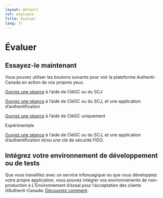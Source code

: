```yaml
---
layout: default
ref: evaluate
Title: Évaluer
lang: fr
---
```

# Évaluer

## Essayez-le maintenant

Vous pouvez utiliser les boutons suivants pour voir la plateforme Authenti-Canada 
en action de vos propres yeux.

<a class="btn btn-primary" target="_blank" href="https://te-auth.id.tbs-sct.gc.ca/oxauth/restv1/authorize?client_id=c9b2ddd5-46fa-47c8-a956-de6a389d0ad7&scope=openid&response_type=code&ui_locales=fr-CA&prompt=login&redirect_uri=https://www.canada.ca/en.html">Ouvrez une séance</a> à l’aide de CléGC ou du SCJ


<a class="btn btn-primary" target="_blank" href="https://te-auth.id.tbs-sct.gc.ca/oxauth/restv1/authorize?client_id=c9b2ddd5-46fa-47c8-a956-de6a389d0ad7&scope=openid&response_type=code&acr_values=mfa&ui_locales=fr-CA&prompt=login&redirect_uri=https://www.canada.ca/en.html">Ouvrez une séance</a> à l’aide de CléGC ou du SCJ, et une application d’authentification

<a class="btn btn-primary" target="_blank" href="https://te-auth.id.tbs-sct.gc.ca/oxauth/restv1/authorize?client_id=c9b2ddd5-46fa-47c8-a956-de6a389d0ad7&scope=openid&response_type=code&acr_values=gckey&ui_locales=fr-CA&prompt=login&redirect_uri=https://www.canada.ca/en.html">Ouvrez une séance</a> à l’aide de CléGC uniquement

 <p class="fa fa-solid fa-flask">Expérimentale</p>

<a class="btn btn-primary" target="_blank" href="https://te-auth.id.tbs-sct.gc.ca/oxauth/restv1/authorize?client_id=a361fcc5-ab95-40bf-b176-f4b95ec54ab5&scope=openid&response_type=code&acr_values=mfa&ui_locales=en-CA&prompt=login&redirect_uri=https://www.canada.ca/en.html">Ouvrez une séance</a> à l’aide de CléGC ou du SCJ, et une application d’authentification et/ou une clé de sécurité FIDO.

## Intégrez votre environnement de développement ou de tests

Que vous travailliez avec un service infonuagique ou que vous développiez votre propre application, 
vous pouvez intégrer vos environnements de non-production à L’Environnement d’essai pour l’acceptation 
des clients d’Authenti-Canada: [Découvrez comment](../decouvrir/cate.html).

